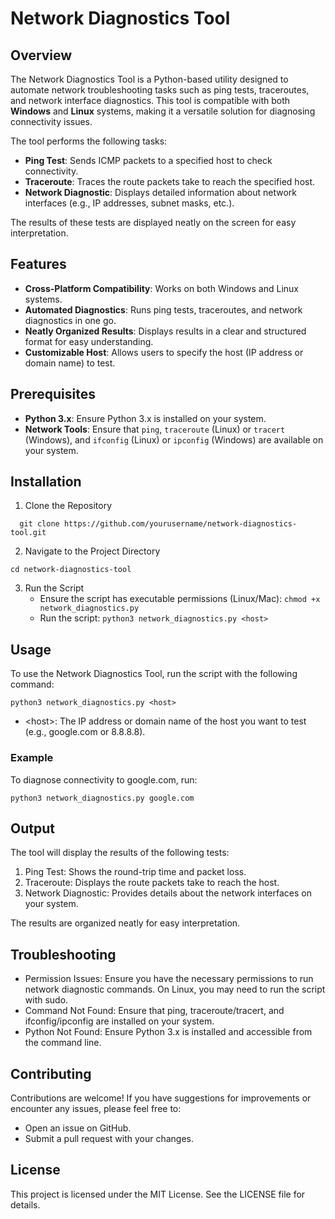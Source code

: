 # Network Diagnostics Tool

## Overview
The Network Diagnostics Tool is a Python-based utility designed to automate network troubleshooting tasks such as ping tests, traceroutes, and network interface diagnostics. This tool is compatible with both **Windows** and **Linux** systems, making it a versatile solution for diagnosing connectivity issues.

The tool performs the following tasks:
- **Ping Test**: Sends ICMP packets to a specified host to check connectivity.
- **Traceroute**: Traces the route packets take to reach the specified host.
- **Network Diagnostic**: Displays detailed information about network interfaces (e.g., IP addresses, subnet masks, etc.).

The results of these tests are displayed neatly on the screen for easy interpretation.

## Features
- **Cross-Platform Compatibility**: Works on both Windows and Linux systems.
- **Automated Diagnostics**: Runs ping tests, traceroutes, and network diagnostics in one go.
- **Neatly Organized Results**: Displays results in a clear and structured format for easy understanding.
- **Customizable Host**: Allows users to specify the host (IP address or domain name) to test.

## Prerequisites
- **Python 3.x**: Ensure Python 3.x is installed on your system.
- **Network Tools**: Ensure that `ping`, `traceroute` (Linux) or `tracert` (Windows), and `ifconfig` (Linux) or `ipconfig` (Windows) are available on your system.

## Installation
1. Clone the Repository
 ```
   git clone https://github.com/yourusername/network-diagnostics-tool.git
 ```
2. Navigate to the Project Directory
  ```
cd network-diagnostics-tool
 ```
3. Run the Script
   - Ensure the script has executable permissions (Linux/Mac): `chmod +x network_diagnostics.py`
   - Run the script: `python3 network_diagnostics.py <host>`

## Usage
To use the Network Diagnostics Tool, run the script with the following command:
```
python3 network_diagnostics.py <host>
```
- \<host\>: The IP address or domain name of the host you want to test (e.g., google.com or 8.8.8.8).

### Example
To diagnose connectivity to google.com, run:
```
python3 network_diagnostics.py google.com
```

## Output
The tool will display the results of the following tests:
1. Ping Test: Shows the round-trip time and packet loss.
2. Traceroute: Displays the route packets take to reach the host.
3. Network Diagnostic: Provides details about the network interfaces on your system.

The results are organized neatly for easy interpretation.

## Troubleshooting
- Permission Issues: Ensure you have the necessary permissions to run network diagnostic commands. On Linux, you may need to run the script with sudo.
- Command Not Found: Ensure that ping, traceroute/tracert, and ifconfig/ipconfig are installed on your system.
- Python Not Found: Ensure Python 3.x is installed and accessible from the command line.

## Contributing
Contributions are welcome! If you have suggestions for improvements or encounter any issues, please feel free to:
- Open an issue on GitHub.
- Submit a pull request with your changes.

## License
This project is licensed under the MIT License. See the LICENSE file for details.
   
